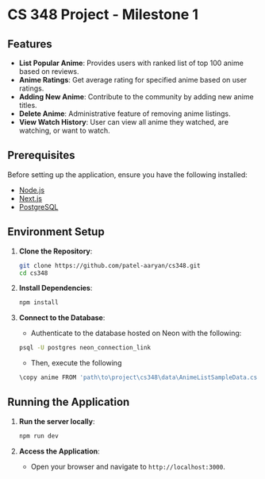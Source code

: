 # CS 348 Project - Milestone 1

## Features

- **List Popular Anime**: Provides users with ranked list of top 100 anime based on reviews.
- **Anime Ratings**: Get average rating for specified anime based on user ratings.
- **Adding New Anime**: Contribute to the community by adding new anime titles.
- **Delete Anime**: Administrative feature of removing anime listings.
- **View Watch History**: User can view all anime they watched, are watching, or want to watch.

## Prerequisites

Before setting up the application, ensure you have the following installed:

- [Node.js](https://nodejs.org/)
- [Next.js](https://nextjs.org/)
- [PostgreSQL](https://www.postgresql.org/)

## Environment Setup

1. **Clone the Repository**:

   ```bash
   git clone https://github.com/patel-aaryan/cs348.git
   cd cs348
   ```

2. **Install Dependencies**:

   ```bash
   npm install
   ```

3. **Connect to the Database**:

   - Authenticate to the database hosted on Neon with the following:

   ```bash
   psql -U postgres neon_connection_link
   ```

   - Then, execute the following

   ```bash
   \copy anime FROM 'path\to\project\cs348\data\AnimeListSampleData.csv' DELIMITER ',' CSV HEADER
   ```

## Running the Application

1. **Run the server locally**:

   ```bash
   npm run dev
   ```

2. **Access the Application**:

   - Open your browser and navigate to `http://localhost:3000`.
